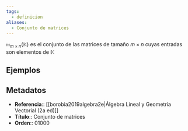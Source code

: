 ```yaml
---
tags:
  - definicion
aliases:
  - Conjunto de matrices
---
```

$\mathfrak{m}_{m \times n}(\mathbb{K})$ es el conjunto de las matrices de tamaño $m \times n$ cuyas entradas son elementos de $\mathbb{K}$

## Ejemplos

## Metadatos
- **Referencia**:: [[borobia2019algebra2e|Álgebra Lineal y Geometría Vectorial (2a ed)]]
- **Título**:: Conjunto de matrices
- **Orden**:: 01000
